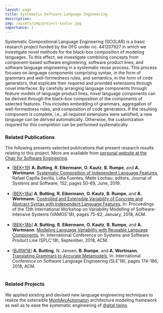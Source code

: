 ```yaml
---
layout: page
title: Systematic Software Language Engineering
description: 
img: /assets/img/project-scolar.jpg
importance: 1
---
```


Systematic Compositional Language Engineering (SCOLAR) is a basic research project funded by the DFG under no. 441207927 in which we investigate novel methods for the black-box composition of modeling languages. 
To this effect, we investigate combining concepts from component-based software engineering, software product lines, and software language engineering in a systematic reuse process.
This process focuses on language components comprising syntax, in the form of grammars and well-formedness rules, and semantics, in the form of code generators, that explicate their required and provided extensions through novel interfaces. 
By carefully arranging language components through feature models of language product lines, novel language components can be derived through the black-box composition of the components of selected features. 
This includes embedding of grammars, aggregation of well-formedness rules, and composition of code generators. 
If the resulting component is complete, i.e., all required extensions were satisfied, a new language can be derived automatically. 
Otherwise, the customization required for this completion can be performed systematically.

### Related Publications

The following presents selected publications that present research results relating to this project. More are available from <a href="https://www.se-rwth.de/staff/wortmann/">personal website at the Chair for Software Engineering</a>.

<ul style="list-style-type: square;">
<li>
[<a target="_blank" href="http://www.se-rwth.de/publications/browser/bibtexbrowser.php?key=BEK%2B19&amp;bib=..%2F..%2Fpublications%2Fbibtex%2FMASTERDATEI.bib">BEK+19</a>] <span class="bibauthor"><strong>A. Butting</strong>, <strong>R. Eikermann</strong>, <strong>O. Kautz</strong>, <strong>B. Rumpe</strong>, and <strong>A. Wortmann</strong></span>.  <a target="_blank" href="http://www.se-rwth.de/publications/Systematic-Composition-of-Independent-Language-Features.pdf"><span class="bibtitle">Systematic Composition of Independent Language Features</span></a>, <span class="bibbooktitle"> Rafael Capilla Sevilla, Lidia Fuentes, Malte Lochau, editors, Journal of Systems and Software</span>, 152, pages 50-69, June, 2019.<span class="Z3988" title="ctx_ver=Z39.88-2004&amp;rft_val_fmt=info%3Aofi%2Ffmt%3Akev%3Amtx%3Ajournal&amp;rft.atitle=Systematic+Composition+of+Independent+Language+Features&amp;rft.jtitle=Journal+of+Systems+and+Software&amp;rft.volume=152&amp;rft.issue=&amp;rft.pub=Elsevier&amp;rft_id=http%3A%2F%2Fwww.se-rwth.de%2Fpublications%2FSystematic-Composition-of-Independent-Language-Features.pdf&amp;rfr_id=info%3Asid%2Fwww.se-rwth.de%3A..%2F..%2Fpublications%2Fbibtex%2FMASTERDATEI.bib%3B..%2F..%2Fstaff%2Fwortmann%2Flocal.bib&amp;rft.date=2019&amp;rft.au=Arvid+Butting&amp;rft.au=Robert+Eikermann&amp;rft.au=Oliver+Kautz&amp;rft.au=Bernhard+Rumpe&amp;rft.au=Andreas+Wortmann"></span>
</li>
<br/>

<li>
[<a target="_blank" href="http://www.se-rwth.de/publications/browser/bibtexbrowser.php?key=BEK%2B18a&amp;bib=..%2F..%2Fpublications%2Fbibtex%2FMASTERDATEI.bib">BEK+18a</a>] <span class="bibauthor"><strong>A. Butting</strong>, <strong>R. Eikermann</strong>, <strong>O. Kautz</strong>, <strong>B. Rumpe</strong>, and <strong>A. Wortmann</strong></span>.  <a target="_blank" href="http://www.se-rwth.de/publications/Controlled-and-Extensible-Variability-of-Concrete-and-Abstract-Syntax-with-Independent-Language-Features.pdf"><span class="bibtitle">Controlled and Extensible Variability of Concrete and Abstract Syntax with Independent Language Features</span></a>, <span class="bibbooktitle">In: Proceedings of the 12th International Workshop on Variability Modelling of Software-Intensive Systems (VAMOS'18)</span>, pages 75-82, January, 2018, <span class="bibpublisher">ACM</span>.
</li>
<br/>

<li>
[<a target="_blank" href="http://www.se-rwth.de/publications/browser/bibtexbrowser.php?key=BEK%2B18b&amp;bib=..%2F..%2Fpublications%2Fbibtex%2FMASTERDATEI.bib">BEK+18b</a>] <span class="bibauthor"><strong>A. Butting</strong>, <strong>R. Eikermann</strong>, <strong>O. Kautz</strong>, <strong>B. Rumpe</strong>, and <strong>A. Wortmann</strong></span>.  <a target="_blank" href="http://www.se-rwth.de/publications/Modeling-Language-Variability-with-Reusable-Language-Components.pdf"><span class="bibtitle">Modeling Language Variability with Reusable Language Components</span></a>, <span class="bibbooktitle">In: International Conference on Systems and Software Product Line (SPLC'18)</span>, September, 2018, <span class="bibpublisher">ACM</span>.
</li>
<br/>

<li>
[<a target="_blank" href="http://www.se-rwth.de/publications/browser/bibtexbrowser.php?key=BJRW18&amp;bib=..%2F..%2Fpublications%2Fbibtex%2FMASTERDATEI.bib">BJRW18</a>] <span class="bibauthor"><strong>A. Butting</strong>, N. Jansen, <strong>B. Rumpe</strong>, and <strong>A. Wortmann</strong></span>.  <a target="_blank" href="http://www.se-rwth.de/publications/Translating-Grammars-to-Accurate-Metamodels.pdf"><span class="bibtitle">Translating Grammars to Accurate Metamodels</span></a>, <span class="bibbooktitle">In: International Conference on Software Language Engineering (SLE'18)</span>, pages 174-186, 2018, <span class="bibpublisher">ACM</span>.
</li>
<br/>

</ul>

### Related Projects

We applied existing and devised new language engineering techniques to realize the extensible [MontiArcAutomaton](../montiarcautomaton) architecture modeling framework as well as to ease the systematic engineering of [digital twins](../digital-twins). 